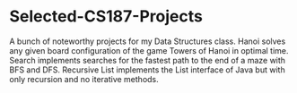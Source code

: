 # Selected-CS187-Projects
A bunch of noteworthy projects for my Data Structures class.
Hanoi solves any given board configuration of the game Towers of Hanoi in optimal time.
Search implements searches for the fastest path to the end of a maze with BFS and DFS.
Recursive List implements the List interface of Java but with only recursion and no iterative methods.
